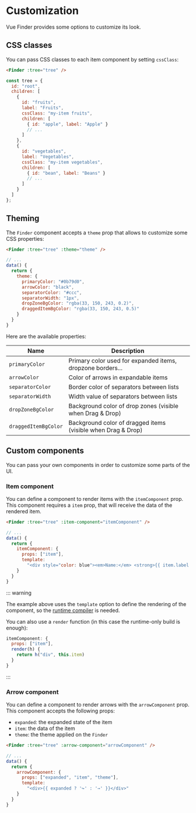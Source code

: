 # Customization

Vue Finder provides some options to customize its look.

## CSS classes

You can pass CSS classes to each item component by setting `cssClass`:

```html
<Finder :tree="tree" />
```

```js
const tree = {
  id: "root",
  children: [
    {
      id: "fruits",
      label: "Fruits",
      cssClass: "my-item fruits",
      children: [
        { id: "apple", label: "Apple" }
        // ...
      ]
    },
    {
      id: "vegetables",
      label: "Vegetables",
      cssClass: "my-item vegetables",
      children: [
        { id: "bean", label: "Beans" }
        // ...
      ]
    }
  ]
};
```

## Theming

The `Finder` component accepts a `theme` prop that allows to customize some CSS properties:

```html
<Finder :tree="tree" :theme="theme" />
```

```js
// ...
data() {
  return {
    theme: {
      primaryColor: "#0b79d0",
      arrowColor: "black",
      separatorColor: "#ccc",
      separatorWidth: "1px",
      dropZoneBgColor: "rgba(33, 150, 243, 0.2)",
      draggedItemBgColor: "rgba(33, 150, 243, 0.5)"
    }
  }
}
```

Here are the available properties:

| Name                 | Description                                                  |
| -------------------- | ------------------------------------------------------------ |
| `primaryColor`       | Primary color used for expanded items, dropzone borders...   |
| `arrowColor`         | Color of arrows in expandable items                          |
| `separatorColor`     | Border color of separators between lists                     |
| `separatorWidth`     | Width value of separators between lists                      |
| `dropZoneBgColor`    | Background color of drop zones (visible when Drag & Drop)    |
| `draggedItemBgColor` | Background color of dragged items (visible when Drag & Drop) |

## Custom components

You can pass your own components in order to customize some parts of the UI.

### Item component

You can define a component to render items with the `itemComponent` prop. This component requires a `item` prop, that will
receive the data of the rendered item.

```html
<Finder :tree="tree" :item-component="itemComponent" />
```

```js
// ...
data() {
  return {
    itemComponent: {
      props: ["item"],
      template:
        "<div style="color: blue"><em>Name:</em> <strong>{{ item.label }}</strong></div>"
    }
  }
}
```

<FinderExample :use-custom-item-component="true"/>

::: warning

The example above uses the `template` option to define the rendering of the component, so
the [runtime compiler](https://vuejs.org/v2/guide/installation.html#Runtime-Compiler-vs-Runtime-only) is needed.

You can also use a `render` function (in this case the runtime-only build is enough):

```js
itemComponent: {
  props: ["item"],
  render(h) {
    return h("div", this.item)
  }
}
```

:::

### Arrow component

You can define a component to render arrows with the `arrowComponent` prop. This component accepts the following props:

- `expanded`: the expanded state of the item
- `item`: the data of the item
- `theme`: the theme applied on the `Finder`

```html
<Finder :tree="tree" :arrow-component="arrowComponent" />
```

```js
// ...
data() {
  return {
    arrowComponent: {
      props: ["expanded", "item", "theme"],
      template:
        "<div>{{ expanded ? '↪' : '→' }}</div>"
    }
  }
}
```

<FinderExample :use-custom-arrow-component="true" />
